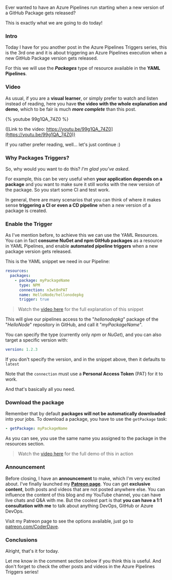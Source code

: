 Ever wanted to have an Azure Pipelines run starting when a new version of a GitHub Package gets released?

This is exactly what we are going to do today!

### Intro

Today I have for you another post in the Azure Pipelines Triggers series, this is the 3rd one and it is about triggering an Azure Pipelines execution when a new GitHub Package version gets released.

For this we will use the ___Packages___ type of resource available in the __YAML Pipelines__.

### Video

As usual, if you are a __visual learner__, or simply prefer to watch and listen instead of reading, here you have __the video with the whole explanation and demo__, which to be fair is much ___more complete___ than this post.

{% youtube 99g1QA_74Z0 %}

([Link to the video: https://youtu.be/99g1QA_74Z0](https://youtu.be/99g1QA_74Z0))

If you rather prefer reading, well... let's just continue :)

### Why Packages Triggers?

So, why would you want to do this? _I'm glad you've asked_.

For example, this can be very useful when __your application depends on a package__ and you want to make sure it still works with the new version of the package. So you start some CI and test work.

In general, there are many scenarios that you can think of where it makes sense __triggering a CI or even a CD pipeline__ when a new version of a package is created.

### Enable the Trigger

As I've mention before, to achieve this we can use the YAML Resources. You can in fact __consume NuGet and npm GitHub packages__ as a resource in YAML Pipelines, and enable __automated pipeline triggers__ when a new package version gets released.

This is the YAML snippet we need in our Pipeline:

```yaml
resources:
  packages:
    - package: myPackageName
      type: NPM
      connection: n3wt0nPAT
      name: HelloNode/hellonodepkg
      trigger: true
```

> Watch the [video here](https://youtu.be/99g1QA_74Z0) for the full explanation of this snippet

This will give our pipelines access to the "_hellonodepkg_" package of the "_HelloNode_" repository in GitHub, and call it "_myPackageName_".

You can specify the type (currently only _npm_ or _NuGet_), and you can also target a specific version with:

```yaml
version: 1.2.3
```

If you don't specify the version, and in the snippet above, then it defaults to `latest`

Note that the `connection` must use a __Personal Access Token__ (PAT) for it to work.

And that's basically all you need.

### Download the package

Remember that by default __packages will not be automatically downloaded__ into your jobs.  To download a package, you have to use the `getPackage` task:

```yaml
- getPackage: myPackageName
```

As you can see, you use the same name you assigned to the package in the resources section.

> Watch the [video here](https://youtu.be/99g1QA_74Z0) for the full demo of this in action

### Announcement

Before closing, I have an __announcement__ to make, which I'm very excited about. I've finally launched my [__Patreon page__](https://patreon.com/CoderDave). You can get __exclusive content__, both posts and videos that are not posted anywhere else. You can influence the content of this blog and my YouTube channel, you can have live chats and Q&A with me. But the coolest part is that __you can have a 1:1 consultation with me__ to talk about anything DevOps, GitHub or Azure DevOps.

Visit my Patreon page to see the options available, just go to [patreon.com/CoderDave](https://patreon.com/CoderDave).

### Conclusions

Alright, that's it for today.

Let me know in the comment section below if you think this is useful. And don't forget to check the other posts and videos in the Azure Pipelines Triggers series!
